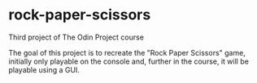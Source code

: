 # rock-paper-scissors
Third project of The Odin Project course

The goal of this project is to recreate the "Rock Paper Scissors" game, initially only playable on the console and, further in the course, it will be playable using a GUI.